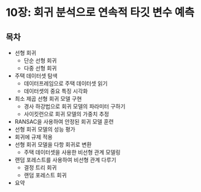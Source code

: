 # 10장: 회귀 분석으로 연속적 타깃 변수 예측
## 목차
- 선형 회귀
  - 단순 선형 회귀
  - 다중 선형 회귀
- 주택 데이터셋 탐색
  - 데이터프레임으로 주택 데이터셋 읽기
  - 데이터셋의 중요 특징 시각화
- 최소 제곱 선형 회귀 모델 구현
  - 경사 하강법으로 회귀 모델의 파라미터 구하기
  - 사이킷런으로 회귀 모델의 가중치 추정
- RANSAC을 사용하여 안정된 회귀 모델 훈련
- 선형 회귀 모델의 성능 평가
- 회귀에 규제 적용
- 선형 회귀 모델을 다항 회귀로 변환
  - 주택 데이터셋을 사용한 비선형 관계 모델링
- 랜덤 포레스트를 사용하여 비선형 관계 다루기
  - 결정 트리 회귀
  - 랜덤 포레스트 회귀
- 요약